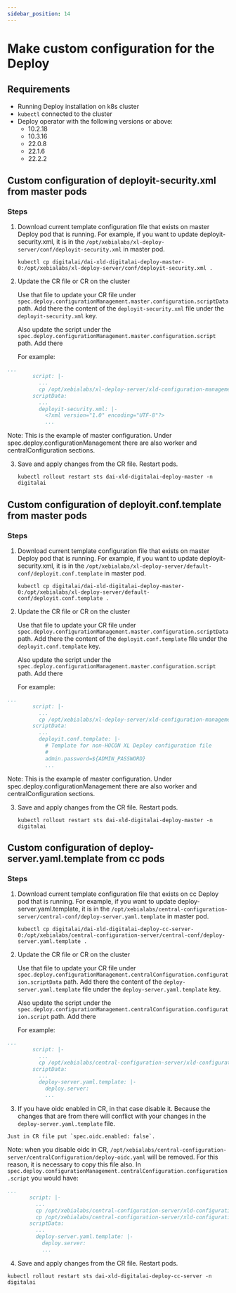 ```yaml
---
sidebar_position: 14
---
```


# Make custom configuration for the Deploy

## Requirements

- Running Deploy installation on k8s cluster
- `kubectl` connected to the cluster
- Deploy operator with the following versions or above:
  - 10.2.18
  - 10.3.16
  - 22.0.8
  - 22.1.6
  - 22.2.2



## Custom configuration of deployit-security.xml from master pods

### Steps

1. Download current template configuration file that exists on master Deploy pod that is running.
   For example, if you want to update deployit-security.xml, it is in the `/opt/xebialabs/xl-deploy-server/conf/deployit-security.xml` in master pod.

    ```shell
    kubectl cp digitalai/dai-xld-digitalai-deploy-master-0:/opt/xebialabs/xl-deploy-server/conf/deployit-security.xml .
    ```

2. Update the CR file or CR on the cluster

   Use that file to update your CR file under `spec.deploy.configurationManagement.master.configuration.scriptData` path. Add there the content of the `deployit-security.xml` file under the `deployit-security.xml` key.

   Also update the script under the `spec.deploy.configurationManagement.master.configuration.script` path. Add there 

   For example:

  ```yaml
  ...
          script: |-
            ...
            cp /opt/xebialabs/xl-deploy-server/xld-configuration-management/deployit-security.xml /opt/xebialabs/xl-deploy-server/conf/deployit-security.xml && echo "Changing the deployit-security.xml";
          scriptData:
            ...
            deployit-security.xml: |-
              <?xml version="1.0" encoding="UTF-8"?>
              ...
  ```
    
   Note: This is the example of master configuration. Under spec.deploy.configurationManagement there are also worker and centralConfiguration sections.


3. Save and apply changes from the CR file. Restart pods. 

    ```shell
    kubectl rollout restart sts dai-xld-digitalai-deploy-master -n digitalai
    ```



## Custom configuration of deployit.conf.template from master pods

### Steps

1. Download current template configuration file that exists on master Deploy pod that is running.
For example, if you want to update deployit-security.xml, it is in the `/opt/xebialabs/xl-deploy-server/default-conf/deployit.conf.template` in master pod.

    ```shell
    kubectl cp digitalai/dai-xld-digitalai-deploy-master-0:/opt/xebialabs/xl-deploy-server/default-conf/deployit.conf.template .
    ```

2. Update the CR file or CR on the cluster

   Use that file to update your CR file under `spec.deploy.configurationManagement.master.configuration.scriptData` path. Add there the content of the `deployit.conf.template` file under the `deployit.conf.template` key.

   Also update the script under the `spec.deploy.configurationManagement.master.configuration.script` path. Add there 

   For example:

  ```yaml
  ...
          script: |-
            ...
            cp /opt/xebialabs/xl-deploy-server/xld-configuration-management/deployit.conf.template /opt/xebialabs/xl-deploy-server/default-conf/deployit.conf.template && echo "Changing the deployit.conf.template";
          scriptData:
            ...
            deployit.conf.template: |-
              # Template for non-HOCON XL Deploy configuration file
              #
              admin.password=${ADMIN_PASSWORD}
              ...
  ```
  Note: This is the example of master configuration. Under spec.deploy.configurationManagement there are also worker and centralConfiguration sections.

3. Save and apply changes from the CR file. Restart pods. 

    ```shell
    kubectl rollout restart sts dai-xld-digitalai-deploy-master -n digitalai
    ```

## Custom configuration of deploy-server.yaml.template from cc pods

### Steps

1. Download current template configuration file that exists on cc Deploy pod that is running.
   For example, if you want to update deploy-server.yaml.template, it is in the `/opt/xebialabs/central-configuration-server/central-conf/deploy-server.yaml.template` in master pod.

    ```shell
    kubectl cp digitalai/dai-xld-digitalai-deploy-cc-server-0:/opt/xebialabs/central-configuration-server/central-conf/deploy-server.yaml.template .
    ```

2. Update the CR file or CR on the cluster

   Use that file to update your CR file under `spec.deploy.configurationManagement.centralConfiguration.configuration.scriptData` path. Add there the content of the `deploy-server.yaml.template` file under the `deploy-server.yaml.template` key.

   Also update the script under the `spec.deploy.configurationManagement.centralConfiguration.configuration.script` path. Add there 

   For example:

  ```yaml
  ...
          script: |-
            ...
            cp /opt/xebialabs/central-configuration-server/xld-configuration-management/deploy-server.yaml.template /opt/xebialabs/central-configuration-server/central-conf/deploy-server.yaml.template && echo "Changing the deploy-server.yaml.template";
          scriptData:
            ...
            deploy-server.yaml.template: |-
              deploy.server:
              ...
  ```
  3. If you have oidc enabled in CR, in that case disable it. Because the changes that are from there will conflict with your changes in the `deploy-server.yaml.template` file.

    Just in CR file put `spec.oidc.enabled: false`.
    
   Note: when you disable oidc in CR, `/opt/xebialabs/central-configuration-server/centralConfiguration/deploy-oidc.yaml` will be removed. For this reason, it is necessary to copy this file also. In `spec.deploy.configurationManagement.centralConfiguration.configuration.script` you would have:
   
   ```yaml
  ...
          script: |-
            ...
            cp /opt/xebialabs/central-configuration-server/xld-configuration-management/deploy-server.yaml.template /opt/xebialabs/central-configuration-server/central-conf/deploy-server.yaml.template && echo "Changing the deploy-server.yaml.template";
            cp /opt/xebialabs/central-configuration-server/xld-configuration-management/deploy-oidc.yaml /opt/xebialabs/central-configuration-server/centralConfiguration/deploy-oidc.yaml && echo "Changing the deploy-oidc.yaml";
          scriptData:
            ...
            deploy-server.yaml.template: |-
              deploy.server:
              ...
  ```

  4. Save and apply changes from the CR file. Restart pods.

  ```shell
  kubectl rollout restart sts dai-xld-digitalai-deploy-cc-server -n digitalai
  ```


